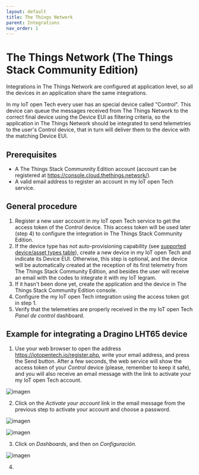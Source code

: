 ```yaml
---
layout: default
title: The Things Network
parent: Integrations
nav_order: 1
---
```


# The Things Network (The Things Stack Community Edition)

Integrations in The Things Network are configured at application level, so all the devices in an application share the same integrations.

In my IoT open Tech every user has an special device called "Control". This device can queue the messages received from The Things Network to the correct final device using the Device EUI as filtering criteria, so the application in The Things Network should be integrated to send telemetries to the user's Control device, that in turn will deliver them to the device with the matching Device EUI.

## Prerequisites

* A The Things Stack Communnity Edition account (account can be registered at https://console.cloud.thethings.network/).
* A valid email address to register an account in my IoT open Tech service.

## General procedure

1. Register a new user account in my IoT open Tech service to get the access token of the *Control* device. This access token will be used later (step 4) to configure the integration in The Things Stack Community Edition.
2. If the device type has not auto-provisioning capability (see [supported device/asset types table](https://iotopentech.github.io/myIoTopenTech/supported-devices.html)), create a new device in my IoT open Tech and indicate its Device EUI. Otherwise, this step is optional, and the device will be automatically created at the reception of its first telemetry from The Things Stack Community Edition, and besides the user will receive an email with the codes to integrate it with my IoT legram.
3. If it hasn't been done yet, create the application and the device in The Things Stack Community Edition console.
4. Configure the my IoT open Tech integration using the access token got in step 1.
5. Verify that the telemetries are properly received in the my IoT open Tech *Panel de control* dashboard.

## Example for integrating a Dragino LHT65 device

1. Use your web browser to open the address https://iotopentech.io/register.php, write your email address, and press the Send button. After a few seconds, the web service will show the access token of your *Control* device (please, remember to keep it safe), and you will also receive an email message with the link to activate your my IoT open Tech account.

 ![imagen](https://user-images.githubusercontent.com/52624907/169708987-612435e9-b969-40e5-9342-912e38004224.png)

2. Click on the *Activate your account* link in the email message from the previous step to activate your account and choose a password.

 ![imagen](https://user-images.githubusercontent.com/52624907/169709254-588868fa-c4ee-4f3e-a3dd-f5f8f8e70d79.png)

 ![imagen](https://user-images.githubusercontent.com/52624907/169709279-00dd32d7-4835-4f82-b574-5e22a958868b.png)

3. Click on *Dashboards*, and then on *Configuración*.

 ![imagen](https://user-images.githubusercontent.com/52624907/169709327-280fd753-240f-486f-a25e-6a338ca7fa98.png)

4. 
